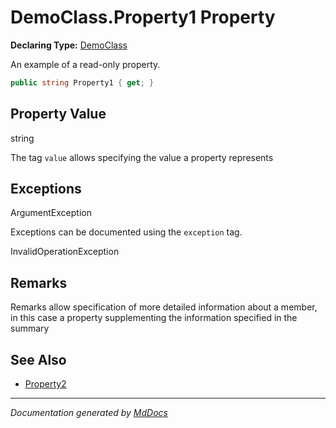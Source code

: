 ﻿# DemoClass.Property1 Property

**Declaring Type:** [DemoClass](../index.md)

An example of a read\-only property.

```csharp
public string Property1 { get; }
```

## Property Value

string

The tag `value` allows specifying the value a property represents

## Exceptions

ArgumentException

Exceptions can be documented using the `exception` tag.

InvalidOperationException

## Remarks

Remarks allow specification of more detailed information about a member, in this case a property supplementing the information specified in the summary

## See Also

- [Property2](Property2.md)

___

*Documentation generated by [MdDocs](https://github.com/ap0llo/mddocs)*
